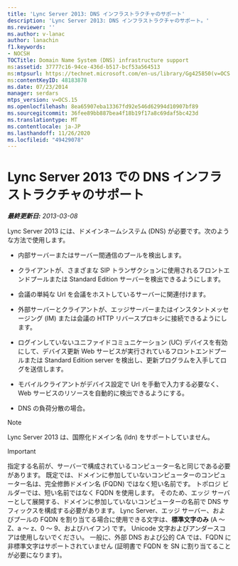 ```yaml
---
title: 'Lync Server 2013: DNS インフラストラクチャのサポート'
description: 'Lync Server 2013: DNS インフラストラクチャのサポート。'
ms.reviewer: ''
ms.author: v-lanac
author: lanachin
f1.keywords:
- NOCSH
TOCTitle: Domain Name System (DNS) infrastructure support
ms:assetid: 37777c16-94ce-436d-b517-bcf53a564513
ms:mtpsurl: https://technet.microsoft.com/en-us/library/Gg425850(v=OCS.15)
ms:contentKeyID: 48183878
ms.date: 07/23/2014
manager: serdars
mtps_version: v=OCS.15
ms.openlocfilehash: 8ea65907eba13367fd92e546d62994d10907bf89
ms.sourcegitcommit: 36fee89bb887bea4f18b19f17a8c69daf5bc423d
ms.translationtype: MT
ms.contentlocale: ja-JP
ms.lasthandoff: 11/26/2020
ms.locfileid: "49429078"
---
```

# <a name="dns-infrastructure-support-in-lync-server-2013"></a>Lync Server 2013 での DNS インフラストラクチャのサポート

<div data-xmlns="http://www.w3.org/1999/xhtml">

<div class="topic" data-xmlns="http://www.w3.org/1999/xhtml" data-msxsl="urn:schemas-microsoft-com:xslt" data-cs="https://msdn.microsoft.com/">

<div data-asp="https://msdn2.microsoft.com/asp">



</div>

<div id="mainSection">

<div id="mainBody">

<span> </span>

_**最終更新日:** 2013-03-08_

Lync Server 2013 には、ドメインネームシステム (DNS) が必要です。次のような方法で使用します。

  - 内部サーバーまたはサーバー間通信のプールを検出します。

  - クライアントが、さまざまな SIP トランザクションに使用されるフロントエンドプールまたは Standard Edition サーバーを検出できるようにします。

  - 会議の単純な Url を会議をホストしているサーバーに関連付けます。

  - 外部サーバーとクライアントが、エッジサーバーまたはインスタントメッセージング (IM) または会議の HTTP リバースプロキシに接続できるようにします。

  - ログインしていないユニファイドコミュニケーション (UC) デバイスを有効にして、デバイス更新 Web サービスが実行されているフロントエンドプールまたは Standard Edition server を検出し、更新プログラムを入手してログを送信します。

  - モバイルクライアントがデバイス設定で Url を手動で入力する必要なく、Web サービスのリソースを自動的に検出できるようにする。

  - DNS の負荷分散の場合。

<div>


> [!NOTE]  
> Lync Server 2013 は、国際化ドメイン名 (Idn) をサポートしていません。



</div>

<div>


> [!IMPORTANT]  
> 指定する名前が、サーバーで構成されているコンピューター名と同じである必要があります。 既定では、ドメインに参加していないコンピューターのコンピューター名は、完全修飾ドメイン名 (FQDN) ではなく短い名前です。 トポロジ ビルダーでは、短い名前ではなく FQDN を使用します。 そのため、エッジ サーバーとして展開する、ドメインに参加していないコンピューターの名前で DNS サフィックスを構成する必要があります。 Lync Server、エッジ サーバー、およびプールの FQDN を割り当てる場合に使用できる文字は、<STRONG>標準文字のみ</STRONG> (A ～ Z、a ～ z、0 ～ 9、およびハイフン) です。 Unicode 文字およびアンダースコアは使用しないでください。 一般に、外部 DNS および公的 CA では、FQDN に非標準文字はサポートされていません (証明書で FQDN を SN に割り当てることが必要になります)。



</div>

</div>

<span> </span>

</div>

</div>

</div>

